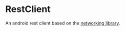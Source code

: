 # RestClient
An android rest client based on the [networking library](https://github.com/eukaprotech/networking).
